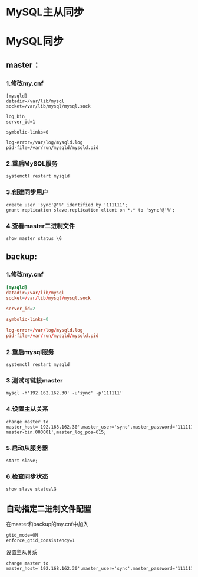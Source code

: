 # MySQL主从同步

# MySQL同步

## master：

### 1.修改my.cnf

```my.cof
[mysqld]
datadir=/var/lib/mysql
socket=/var/lib/mysql/mysql.sock

log_bin
server_id=1

symbolic-links=0

log-error=/var/log/mysqld.log
pid-file=/var/run/mysqld/mysqld.pid
```

### 2.重启MySQL服务

```shell
systemctl restart mysqld
```

### 3.创建同步用户

```shell
create user 'sync'@'%' identified by '111111';
grant replication slave,replication client on *.* to 'sync'@'%';
```

### 4.查看master二进制文件

```mysql
show master status \G
```



## backup:

### 1.修改my.cnf

```my.cnf
[mysqld]
datadir=/var/lib/mysql
socket=/var/lib/mysql/mysql.sock

server_id=2

symbolic-links=0

log-error=/var/log/mysqld.log
pid-file=/var/run/mysqld/mysqld.pid
```

### 2.重启mysql服务

```shell
systemctl restart mysqld
```

### 3.测试可链接master

```shell
mysql -h'192.162.162.30' -u'sync' -p'111111'
```

### 4.设置主从关系

```mysql
change master to master_host='192.168.162.30',master_user='sync',master_password='111111',master_log_file='mysql-master-bin.000001',master_log_pos=615;
```

### 5.启动从服务器

```MySQL
start slave;
```

### 6.检查同步状态

```mysql
show slave status\G
```

## 自动指定二进制文件配置

在master和backup的my.cnf中加入

```shell
gtid_mode=ON
enforce_gtid_consistency=1
```

设置主从关系

```mysql
change master to master_host='192.168.162.30',master_user='sync',master_password='111111',master_auto_position=1;
```

